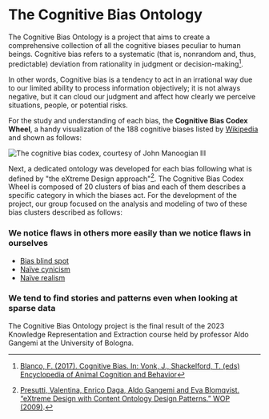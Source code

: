 # The Cognitive Bias Ontology

The Cognitive Bias Ontology is a project that aims to create a comprehensive collection of all the cognitive biases peculiar to human beings. Cognitive bias refers to a systematic (that is, nonrandom and, thus, predictable) deviation from rationality in judgment or decision-making[^1]. 

In other words, Cognitive bias is a tendency to act in an irrational way due to our limited ability to process information objectively; it is not always negative, but it can cloud our judgment and affect how clearly we perceive situations, people, or potential risks. 

For the study and understanding of each bias, the 	**Cognitive Bias Codex Wheel**, a handy visualization of the 188 cognitive biases listed by [Wikipedia](https://en.wikipedia.org/wiki/List_of_cognitive_biases) and shown as follows:

![The cognitive bias codex, courtesy of John Manoogian III](https://upload.wikimedia.org/wikipedia/commons/6/65/Cognitive_bias_codex_en.svg "©John Manoogian III")

Next, a dedicated ontology was developed for each bias following what is defined by "the eXtreme Design approach"[^2]. The Cognitive Bias Codex Wheel is composed of 20 clusters of bias and each of them describes a specific category in which the biases act. For the development of the project, our group focused on the analysis and modeling of two of these bias clusters described as follows:

### We notice flaws in others more easily than we notice flaws in ourselves ###
+ [Bias blind spot](https://en.wikipedia.org/wiki/Bias_blind_spot)
+ [Naïve cynicism](https://en.wikipedia.org/wiki/Na%C3%AFve_cynicism)
+ [Naïve realism](https://en.wikipedia.org/wiki/Na%C3%AFve_realism_(psychology))


### We tend to find stories and patterns even when looking at sparse data ###



The Cognitive Bias Ontology project is the final result of the 2023 Knowledge Representation and Extraction course held by professor Aldo Gangemi at the University of Bologna.

[^1]:[Blanco, F. (2017). Cognitive Bias. In: Vonk, J., Shackelford, T. (eds) Encyclopedia of Animal Cognition and Behavior](https://link.springer.com/referenceworkentry/10.1007/978-3-319-47829-6_1244-1)
[^2]:[Presutti, Valentina, Enrico Daga, Aldo Gangemi and Eva Blomqvist. “eXtreme Design with Content Ontology Design Patterns.” WOP (2009)](https://ceur-ws.org/Vol-516/pap21.pdf).


